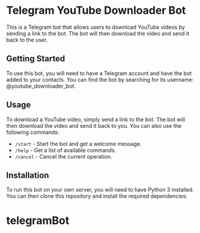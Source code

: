 # Telegram YouTube Downloader Bot

This is a Telegram bot that allows users to download YouTube videos by sending a link to the bot. The bot will then download the video and send it back to the user.

## Getting Started

To use this bot, you will need to have a Telegram account and have the bot added to your contacts. You can find the bot by searching for its username: @youtube_downloader_bot.

## Usage

To download a YouTube video, simply send a link to the bot. The bot will then download the video and send it back to you. You can also use the following commands:

- `/start` - Start the bot and get a welcome message.
- `/help` - Get a list of available commands.
- `/cancel` - Cancel the current operation.

## Installation

To run this bot on your own server, you will need to have Python 3 installed. You can then clone this repository and install the required dependencies:
# telegramBot
